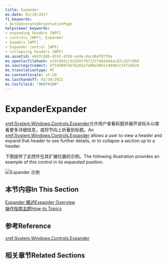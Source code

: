 ```yaml
---
title: Expander
ms.date: 03/30/2017
f1_keywords:
- AutoGeneratedOrientationPage
helpviewer_keywords:
- expanding headers [WPF]
- controls [WPF], Expander
- headers [WPF]
- Expander control [WPF]
- collapsing headers [WPF]
ms.assetid: e9dfc8d6-4555-47b9-a4de-0acd64f8770a
ms.openlocfilehash: a7dc0d2cc32d387f87221748ab94ac82c2dfc8b0
ms.sourcegitcommit: bf5dd80f4d7b202afa90e90d1148402c5474d826
ms.translationtype: MT
ms.contentlocale: zh-CN
ms.lasthandoff: 03/30/2021
ms.locfileid: "96974109"
---
```

# <a name="expander"></a><span data-ttu-id="543b4-102">Expander</span><span class="sxs-lookup"><span data-stu-id="543b4-102">Expander</span></span>
<span data-ttu-id="543b4-103"><xref:System.Windows.Controls.Expander>允许用户查看标题并展开该标头以查看更多详细信息，或将节向上折叠到标题。</span><span class="sxs-lookup"><span data-stu-id="543b4-103">An <xref:System.Windows.Controls.Expander> allows a user to view a header and expand that header to see further details, or to collapse a section up to a header.</span></span>  
  
 <span data-ttu-id="543b4-104">下图提供了此控件在其扩展位置的示例。</span><span class="sxs-lookup"><span data-stu-id="543b4-104">The following illustration provides an example of this control in its expanded position.</span></span>  
  
 ![Expander 示例](./media/expander/expander-control-example.jpg)
  
## <a name="in-this-section"></a><span data-ttu-id="543b4-106">本节内容</span><span class="sxs-lookup"><span data-stu-id="543b4-106">In This Section</span></span>  
 [<span data-ttu-id="543b4-107">Expander 概述</span><span class="sxs-lookup"><span data-stu-id="543b4-107">Expander Overview</span></span>](expander-overview.md)  
 [<span data-ttu-id="543b4-108">操作指南主题</span><span class="sxs-lookup"><span data-stu-id="543b4-108">How-to Topics</span></span>](expander-how-to-topics.md)  
  
## <a name="reference"></a><span data-ttu-id="543b4-109">参考</span><span class="sxs-lookup"><span data-stu-id="543b4-109">Reference</span></span>  
 <xref:System.Windows.Controls.Expander>  
  
## <a name="related-sections"></a><span data-ttu-id="543b4-110">相关章节</span><span class="sxs-lookup"><span data-stu-id="543b4-110">Related Sections</span></span>

